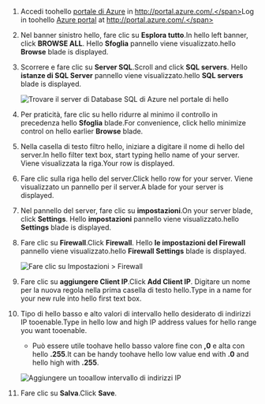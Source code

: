 
<!--
includes/sql-database-include-ip-address-22-v12portal.md

Latest Freshness check:  2016-03-21 , daleche.

As of circa 2015-09-04, hello following topics might include this include:
articles/sql-database/sql-database-configure-firewall-settings.md
articles/sql-database/sql-database-connect-query.md


## Server-level firewall rules

### Add a server-level firewall rule through hello new Azure portal
-->


1. <span data-ttu-id="46246-101">Accedi toohello [portale di Azure](https://portal.azure.com/) in http://portal.azure.com/.</span><span class="sxs-lookup"><span data-stu-id="46246-101">Log in toohello [Azure portal](https://portal.azure.com/) at http://portal.azure.com/.</span></span>
2. <span data-ttu-id="46246-102">Nel banner sinistro hello, fare clic su **Esplora tutto**.</span><span class="sxs-lookup"><span data-stu-id="46246-102">In hello left banner, click **BROWSE ALL**.</span></span> <span data-ttu-id="46246-103">Hello **Sfoglia** pannello viene visualizzato.</span><span class="sxs-lookup"><span data-stu-id="46246-103">hello **Browse** blade is displayed.</span></span>
3. <span data-ttu-id="46246-104">Scorrere e fare clic su **Server SQL**.</span><span class="sxs-lookup"><span data-stu-id="46246-104">Scroll and click **SQL servers**.</span></span> <span data-ttu-id="46246-105">Hello **istanze di SQL Server** pannello viene visualizzato.</span><span class="sxs-lookup"><span data-stu-id="46246-105">hello **SQL servers** blade is displayed.</span></span>
   
    ![Trovare il server di Database SQL di Azure nel portale di hello][b21-FindServerInPortal]
4. <span data-ttu-id="46246-107">Per praticità, fare clic su hello ridurre al minimo il controllo in precedenza hello **Sfoglia** blade.</span><span class="sxs-lookup"><span data-stu-id="46246-107">For convenience, click hello minimize control on hello earlier **Browse** blade.</span></span>
5. <span data-ttu-id="46246-108">Nella casella di testo filtro hello, iniziare a digitare il nome di hello del server.</span><span class="sxs-lookup"><span data-stu-id="46246-108">In hello filter text box, start typing hello name of your server.</span></span> <span data-ttu-id="46246-109">Viene visualizzata la riga.</span><span class="sxs-lookup"><span data-stu-id="46246-109">Your row is displayed.</span></span>
6. <span data-ttu-id="46246-110">Fare clic sulla riga hello del server.</span><span class="sxs-lookup"><span data-stu-id="46246-110">Click hello row for your server.</span></span> <span data-ttu-id="46246-111">Viene visualizzato un pannello per il server.</span><span class="sxs-lookup"><span data-stu-id="46246-111">A blade for your server is displayed.</span></span>
7. <span data-ttu-id="46246-112">Nel pannello del server, fare clic su **impostazioni**.</span><span class="sxs-lookup"><span data-stu-id="46246-112">On your server blade, click **Settings**.</span></span> <span data-ttu-id="46246-113">Hello **impostazioni** pannello viene visualizzato.</span><span class="sxs-lookup"><span data-stu-id="46246-113">hello **Settings** blade is displayed.</span></span>
8. <span data-ttu-id="46246-114">Fare clic su **Firewall**.</span><span class="sxs-lookup"><span data-stu-id="46246-114">Click **Firewall**.</span></span> <span data-ttu-id="46246-115">Hello **le impostazioni del Firewall** pannello viene visualizzato.</span><span class="sxs-lookup"><span data-stu-id="46246-115">hello **Firewall Settings** blade is displayed.</span></span>
   
    ![Fare clic su Impostazioni > Firewall][b31-SettingsFirewallNavig]
9. <span data-ttu-id="46246-117">Fare clic su **aggiungere Client IP**.</span><span class="sxs-lookup"><span data-stu-id="46246-117">Click **Add Client IP**.</span></span> <span data-ttu-id="46246-118">Digitare un nome per la nuova regola nella prima casella di testo hello.</span><span class="sxs-lookup"><span data-stu-id="46246-118">Type in a name for your new rule into hello first text box.</span></span>
10. <span data-ttu-id="46246-119">Tipo di hello basso e alto valori di intervallo hello desiderato di indirizzi IP tooenable.</span><span class="sxs-lookup"><span data-stu-id="46246-119">Type in hello low and high IP address values for hello range you want tooenable.</span></span>
    
    * <span data-ttu-id="46246-120">Può essere utile toohave hello basso valore fine con **,0** e alta con hello **.255**.</span><span class="sxs-lookup"><span data-stu-id="46246-120">It can be handy toohave hello low value end with **.0** and hello high with **.255**.</span></span>
    
    ![Aggiungere un tooallow intervallo di indirizzi IP][b41-AddRange]
11. <span data-ttu-id="46246-122">Fare clic su **Salva**.</span><span class="sxs-lookup"><span data-stu-id="46246-122">Click **Save**.</span></span>

<!-- Image references. -->

[b21-FindServerInPortal]: ./media/sql-database-include-ip-address-22-v12portal/firewall-ip-b21-v12portal-findsvr.png

[b31-SettingsFirewallNavig]: ./media/sql-database-include-ip-address-22-v12portal/firewall-ip-b31-v12portal-settingsfirewall.png

[b41-AddRange]: ./media/sql-database-include-ip-address-22-v12portal/firewall-ip-b41-v12portal-addrange.png



<!--
These includes/ files are a sequenced set, but you can pick and choose:

includes/sql-database-include-ip-address-22-v12portal.md
? includes/sql-database-include-ip-address-*.md
-->
